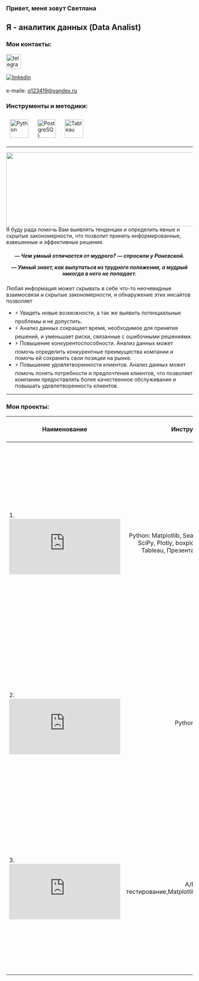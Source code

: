 <h3 align="left">Привет, меня зовут Светлана</h3>
<h2 align="left"> Я - аналитик данных (Data Analist)</h2>

### Мои контакты:
[<img src='https://cdn.jsdelivr.net/npm/simple-icons@3.0.1/icons/telegram.svg' alt='telegram' height='40'>](https://t.me/Svetlana11111111)  

<a href="https://linkedin.com/in/linkedin.com/in/svetlana-st-a71461121" target="_blank">
<img src=https://img.shields.io/badge/linkedin-%231E77B5.svg?&style=for-the-badge&logo=linkedin&logoColor=white alt=linkedin style="margin-bottom: 5px;" />
</a> 

e-maile: q123419@yandex.ru

### Инструменты и методики:  
   
<div align="left">  
<a href="https://www.python.org/" target="_blank"><img style="margin: 10px" src="https://profilinator.rishav.dev/skills-assets/python-original.svg" alt="Python" height="50" /></a>      
<a href="https://www.postgresql.org/" target="_blank"><img style="margin: 10px" src="https://profilinator.rishav.dev/skills-assets/postgresql-original-wordmark.svg" alt="PostgreSQL" height="50" /></a>        
<a href="https://www.tableau.com/" target="_blank"><img style="margin: 10px" src="https://profilinator.rishav.dev/skills-assets/tableau.svg" alt="Tableau" height="50" /></a>  
 
</div>  


---

<img src="https://github.com/Multipot/my_1_lesson_28.08.23/blob/main/img/220623.png" align="left" height="200" width="1000" />  


<br />
<br />

--- 

Я буду рада помочь  Вам  выявлять тенденции и определить явные и скрытые закономерности, что позволит принять информированные, взвешенные и эффективные решения.  

<h5 align="center">— Чем умный отличается от мудрого? — спросили у Раневской. 

— Умный знает, как выпутаться из трудного положения, а мудрый никогда в него не попадает.</h5>



Любая информация может скрывать в себе что-то неочевидные взаимосвязи и скрытые закономерности, и обнаружение этих инсайтов позволяет
- ⚡ Увидеть  новые возможности, а так же выявить потенциальные проблемы и не допустить.  
- ⚡ Анализ данных сокращает время, необходимое для принятия решений, и уменьшает риски, связанные с ошибочными решениями.
- ⚡ Повышение конкурентоспособности. Анализ данных может помочь определить конкурентные преимущества компании и помочь ей сохранить свои позиции на рынке.
- ⚡ Повышение удовлетворенности клиентов. Анализ данных может помочь понять потребности и предпочтения клиентов, что позволяет компании предоставлять более качественное обслуживание и повышать удовлетворенность клиентов.




---
### Мои проекты:

| Наименование        |Инструменты  |Описание проделанных работ  |
| ------------- |:-------------:| -----:|
| 1.    ![Анализ профилей потребтеля магазина](https://github.com/Multipot/Multipot/blob/main/Project_1/%D0%90%D0%BD%D0%B0%D0%BB%D0%B8%D0%B7%20%D0%BF%D1%80%D0%BE%D1%84%D0%B8%D0%BB%D0%B5%D0%B9%20%D0%BF%D0%BE%D1%82%D1%80%D0%B5%D0%B1%D1%82%D0%B5%D0%BB%D1%8F%20%D0%BC%D0%B0%D0%B3%D0%B0%D0%B7%D0%B8%D0%BD%D0%B0.pdf) | Python: Matplotlib, Seaborn, Pandas, NumPy, SciPy, Plotly, boxplot; Мат.статистика. Tableau, Презентация в  PowerPoint  | Подготовка данных: Приведение типов данных, Обработка пропусков и дубликатов, Распределение на категории, Добавление вспомогательных столбцов, Обработка выбросов. Анализ и сегментация товаров по категориям: Топ 5 продаваемых товаров, Выручка и количество покупателей, Сезонность. Формулирование и проверка статистических гипотез. |
| 2. ![Анализ базы данных приложения, предоставляющий сервис для чтения книг по подписке.](https://github.com/Multipot/Multipot/blob/main/Project_2/%D0%90%D0%BD%D0%B0%D0%BB%D0%B8%D0%B7%20%D0%B1%D0%B0%D0%B7%D1%8B%20%D0%B4%D0%B0%D0%BD%D0%BD%D1%8B%D1%85%20%D0%BF%D1%80%D0%B8%D0%BB%D0%BE%D0%B6%D0%B5%D0%BD%D0%B8%D1%8F%2C%20%D0%BF%D1%80%D0%B5%D0%B4%D0%BE%D1%81%D1%82%D0%B0%D0%B2%D0%BB%D1%8F%D1%8E%D1%89%D0%B8%D0%B9%20%D1%81%D0%B5%D1%80%D0%B2%D0%B8%D1%81%20%D0%B4%D0%BB%D1%8F%20%D1%87%D1%82%D0%B5%D0%BD%D0%B8%D1%8F%20%D0%BA%D0%BD%D0%B8%D0%B3%20%D0%BF%D0%BE%20%D0%BF%D0%BE%D0%B4%D0%BF%D0%B8.pdf)    |   Python, SQL    | Выяснили: Сколько книг вышло после 1 января 2000 года; Количество обзоров и средняя оценка книг; Издательство, выпустившее наибольшее число книг; Автор с самой высокой средней оценкой книг; Среднее количество обзоров от пользователей, поставивших более 50 оценок.  |
| 3. ![Проверка гипотез по увеличениювыручки по результатам AB-теста.](https://github.com/Multipot/Multipot/blob/main/Project_3/%D0%9F%D1%80%D0%BE%D0%B2%D0%B5%D1%80%D0%BA%D0%B0_%D0%B3%D0%B8%D0%BF%D0%BE%D1%82%D0%B5%D0%B7_%D0%BF%D0%BE_%D1%83%D0%B2%D0%B5%D0%BB%D0%B8%D1%87%D0%B5%D0%BD%D0%B8%D1%8E_%D0%B2%D1%8B%D1%80%D1%83%D1%87%D0%BA%D0%B8_%D0%BF%D0%BE_%D1%80%D0%B5%D0%B7%D1%83%D0%BB%D1%8C%D1%82%D0%B0%D1%82%D0%B0%D0%BC_AB_%D1%82%D0%B5%D1%81%D1%82%D0%B0.pdf)  | A/B-тестирование,Matplotlib,Pandas,Python,SciPy. | Проведена приоритизация гипотез по фреймворкам  ICE и RICE. Затем анализ результатов A/B-теста, построила графики кумулятивной выручки, среднего чека, конверсии по группам, а затем посчитал статистическую значимость различий конверсий и средних чеков по сырым и очищенным данным. |
